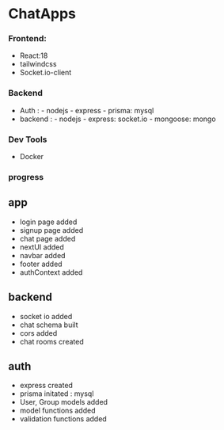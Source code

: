 # ChatApps

### Frontend:
- React:18
- tailwindcss
- Socket.io-client

### Backend
- Auth :
        - nodejs
        - express
        - prisma: mysql
- backend :
        - nodejs
        - express: socket.io
        - mongoose: mongo

### Dev Tools
- Docker

### progress
## app
- login page added
- signup page added
- chat page added
- nextUI added
- navbar added
- footer added
- authContext added

## backend
- socket io added
- chat schema built
- cors added
- chat rooms created

## auth
- express created
- prisma initated : mysql
- User, Group models added
- model functions added
- validation functions added